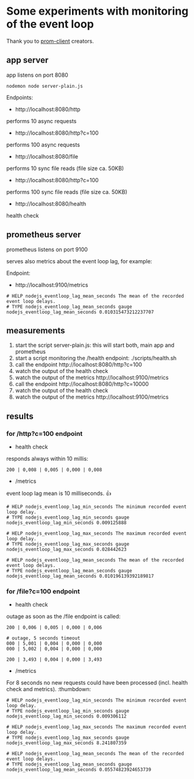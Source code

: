 # Some experiments with monitoring of the event loop

Thank you to [prom-client](https://github.com/siimon/prom-client) creators. 

## app server

app listens on port 8080


```
nodemon node server-plain.js
```

Endpoints:

* http://localhost:8080/http

performs 10 async requests

* http://localhost:8080/http?c=100

performs 100 async requests

* http://localhost:8080/file

performs 10 sync file reads (file size ca. 50KB)

* http://localhost:8080/http?c=100

performs 100 sync file reads (file size ca. 50KB)

* http://localhost:8080/health

health check


## prometheus server

prometheus listens on port 9100

serves also metrics about the event loop lag, for example:

Endpoint:

* http://localhost:9100/metrics

```
# HELP nodejs_eventloop_lag_mean_seconds The mean of the recorded event loop delays.
# TYPE nodejs_eventloop_lag_mean_seconds gauge
nodejs_eventloop_lag_mean_seconds 0.010315473212237707
```

## measurements

1. start the script server-plain.js: this will start both, main app and prometheus
2. start a script monitoring the /health endpoint: ./scripts/health.sh
3. call the endpoint http://localhost:8080/http?c=100
4. watch the output of the health check
5. watch the output of the metrics http://localhost:9100/metrics
6. call the endpoint http://localhost:8080/http?c=10000
7. watch the output of the health check
8. watch the output of the metrics http://localhost:9100/metrics

## results

### for /http?c=100 endpoint


* health check

responds always within 10 millis:

```
200 | 0,008 | 0,005 | 0,000 | 0,008
```


* /metrics

event loop lag mean is 10 milliseconds. :thumbsup:

```
# HELP nodejs_eventloop_lag_min_seconds The minimum recorded event loop delay.
# TYPE nodejs_eventloop_lag_min_seconds gauge
nodejs_eventloop_lag_min_seconds 0.009125888

# HELP nodejs_eventloop_lag_max_seconds The maximum recorded event loop delay.
# TYPE nodejs_eventloop_lag_max_seconds gauge
nodejs_eventloop_lag_max_seconds 0.028442623

# HELP nodejs_eventloop_lag_mean_seconds The mean of the recorded event loop delays.
# TYPE nodejs_eventloop_lag_mean_seconds gauge
nodejs_eventloop_lag_mean_seconds 0.010196139392189817
```

### for /file?c=100 endpoint

* health check

outage as soon as the /file endpoint is called:

```
200 | 0,006 | 0,005 | 0,000 | 0,006

# outage, 5 seconds timeout
000 | 5,001 | 0,004 | 0,000 | 0,000
000 | 5,002 | 0,004 | 0,000 | 0,000

200 | 3,493 | 0,004 | 0,000 | 3,493
```


* /metrics

For 8 seconds no new requests could have been processed (incl. health check and metrics). :thumbdown:

```
# HELP nodejs_eventloop_lag_min_seconds The minimum recorded event loop delay.
# TYPE nodejs_eventloop_lag_min_seconds gauge
nodejs_eventloop_lag_min_seconds 0.009306112

# HELP nodejs_eventloop_lag_max_seconds The maximum recorded event loop delay.
# TYPE nodejs_eventloop_lag_max_seconds gauge
nodejs_eventloop_lag_max_seconds 8.241807359

# HELP nodejs_eventloop_lag_mean_seconds The mean of the recorded event loop delays.
# TYPE nodejs_eventloop_lag_mean_seconds gauge
nodejs_eventloop_lag_mean_seconds 0.05574823924653739
```
